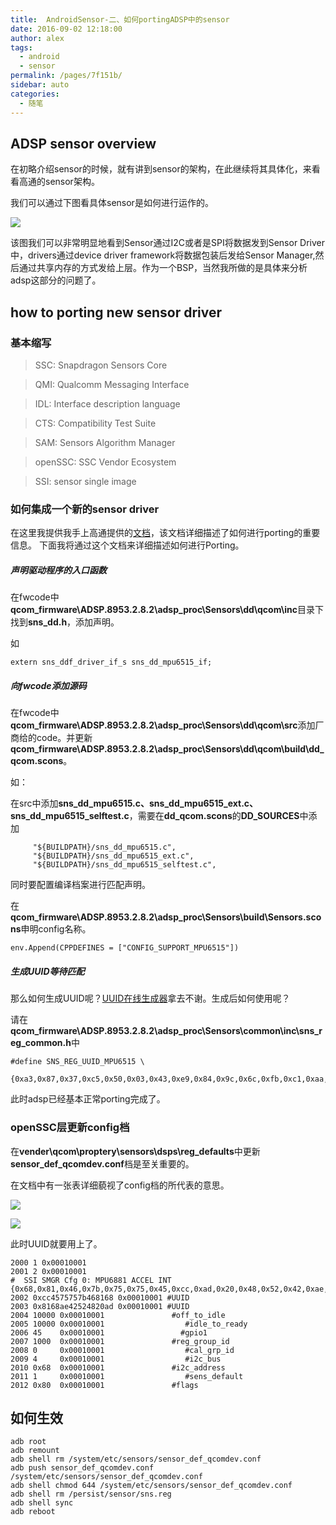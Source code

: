 ```yaml
---
title:  AndroidSensor-二、如何portingADSP中的sensor
date: 2016-09-02 12:18:00
author: alex
tags: 
  - android
  - sensor
permalink: /pages/7f151b/
sidebar: auto
categories: 
  - 随笔
---
```

## ADSP sensor overview

在初略介绍sensor的时候，就有讲到sensor的架构，在此继续将其具体化，来看看高通的sensor架构。

我们可以通过下图看具体sensor是如何进行运作的。

![](https://raw.githubusercontent.com/NingbinWang/NingbinWang.github.io/master/img/post/sensor/sensor-3.PNG)

该图我们可以非常明显地看到Sensor通过I2C或者是SPI将数据发到Sensor Driver中，drivers通过device driver framework将数据包装后发给Sensor Manager,然后通过共享内存的方式发给上层。作为一个BSP，当然我所做的是具体来分析adsp这部分的问题了。

##  how to porting new sensor driver

### 基本缩写

>SSC: Snapdragon Sensors Core

>QMI: Qualcomm Messaging Interface
       
>IDL: Interface description language
       
>CTS: Compatibility Test Suite

>SAM: Sensors Algorithm Manager
       
>openSSC: SSC Vendor Ecosystem

>SSI: sensor single image

### 如何集成一个新的sensor driver

在这里我提供我手上高通提供的[文档](https://raw.githubusercontent.com/NingbinWang/NingbinWang.github.io/master/documents/proting_new_driver80-N7635-1.pdf)，该文档详细描述了如何进行porting的重要信息。
下面我将通过这个文档来详细描述如何进行Porting。

##### 声明驱动程序的入口函数

在fwcode中**qcom_firmware\ADSP.8953.2.8.2\adsp_proc\Sensors\dd\qcom\inc**目录下找到**sns_dd.h**，添加声明。

如

```
extern sns_ddf_driver_if_s sns_dd_mpu6515_if;
```
##### 向fwcode添加源码
在fwcode中**qcom_firmware\ADSP.8953.2.8.2\adsp_proc\Sensors\dd\qcom\src**添加厂商给的code。并更新**qcom_firmware\ADSP.8953.2.8.2\adsp_proc\Sensors\dd\qcom\build\dd_qcom.scons**。

如：

在src中添加**sns_dd_mpu6515.c、sns_dd_mpu6515_ext.c、 sns_dd_mpu6515_selftest.c**，需要在**dd_qcom.scons**的**DD_SOURCES**中添加

```
     "${BUILDPATH}/sns_dd_mpu6515.c",
     "${BUILDPATH}/sns_dd_mpu6515_ext.c",
     "${BUILDPATH}/sns_dd_mpu6515_selftest.c",
```

同时要配置编译档案进行匹配声明。

在**qcom_firmware\ADSP.8953.2.8.2\adsp_proc\Sensors\build\Sensors.scons**申明config名称。

```
env.Append(CPPDEFINES = ["CONFIG_SUPPORT_MPU6515"])
```

##### 生成UUID等待匹配

那么如何生成UUID呢？[UUID在线生成器](https://www.uuidgenerator.net/version1)拿去不谢。生成后如何使用呢？

请在**qcom_firmware\ADSP.8953.2.8.2\adsp_proc\Sensors\common\inc\sns_reg_common.h**中

```
#define SNS_REG_UUID_MPU6515 \
  {0xa3,0x87,0x37,0xc5,0x50,0x03,0x43,0xe9,0x84,0x9c,0x6c,0xfb,0xc1,0xaa,0x37,0xe4}
```
此时adsp已经基本正常porting完成了。

### openSSC层更新config档

在**vender\qcom\proptery\sensors\dsps\reg_defaults**中更新**sensor_def_qcomdev.conf**档是至关重要的。

在文档中有一张表详细藐视了config档的所代表的意思。

![](https://raw.githubusercontent.com/NingbinWang/NingbinWang.github.io/master/img/post/sensor/sensor-4.PNG)

![](https://raw.githubusercontent.com/NingbinWang/NingbinWang.github.io/master/img/post/sensor/sensor-5.PNG)

此时UUID就要用上了。

```
2000 1 0x00010001
2001 2 0x00010001
#  SSI SMGR Cfg 0: MPU6881 ACCEL INT {0x68,0x81,0x46,0x7b,0x75,0x75,0x45,0xcc,0xad,0x20,0x48,0x52,0x42,0xae,0x68,0x81}
2002 0xcc4575757b468168 0x00010001 #UUID
2003 0x8168ae42524820ad 0x00010001 #UUID
2004 10000 0x00010001               #off_to_idle
2005 10000 0x00010001                  #idle_to_ready
2006 45    0x00010001                 #gpio1
2007 1000  0x00010001               #reg_group_id
2008 0 	   0x00010001                  #cal_grp_id
2009 4     0x00010001                  #i2c_bus
2010 0x68  0x00010001               #i2c_address
2011 1     0x00010001                  #sens_default
2012 0x80  0x00010001               #flags
```

## 如何生效

```
adb root
adb remount
adb shell rm /system/etc/sensors/sensor_def_qcomdev.conf
adb push sensor_def_qcomdev.conf /system/etc/sensors/sensor_def_qcomdev.conf
adb shell chmod 644 /system/etc/sensors/sensor_def_qcomdev.conf
adb shell rm /persist/sensor/sns.reg
adb shell sync
adb reboot
```









